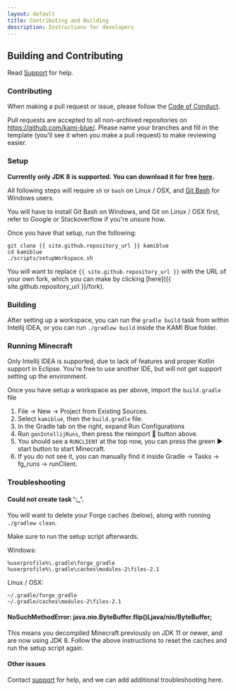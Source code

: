 ```yaml
---
layout: default
title: Contributing and Building
description: Instructions for developers
---
```


## Building and Contributing

Read [Support](support) for help.

### Contributing

When making a pull request or issue, please follow the [Code of Conduct](codeofconduct).

Pull requests are accepted to all non-archived repositories on https://github.com/kami-blue/. Please name your branches and fill in the template (you'll see it when you make a pull request) to make reviewing easier.

### Setup

**Currently only JDK 8 is supported. You can download it for free [here](https://adoptopenjdk.net/?variant=openjdk8&jvmVariant=hotspot).**

All following steps will require `sh` or `bash` on Linux / OSX, and [Git Bash](https://gitforwindows.org/) for Windows users.

You will have to install Git Bash on Windows, and Git on Linux / OSX first, refer to Google or Stackoverflow if you're unsure how.

Once you have that setup, run the following:
```
git clone {{ site.github.repository_url }} kamiblue
cd kamiblue
./scripts/setupWorkspace.sh
```

You will want to replace `{{ site.github.repository_url }}` with the URL of your own fork, which you can make by clicking [here]({{ site.github.repository_url }}/fork).

### Building

After setting up a workspace, you can run the `gradle build` task from within Intellij IDEA, or you can run `./gradlew build` inside the KAMI Blue folder.

### Running Minecraft 

Only Intellij IDEA is supported, due to lack of features and proper Kotlin support in Eclipse. You're free to use another IDE, but will not get support setting up the environment.

Once you have setup a workspace as per above, import the `build.gradle` file

1. File -> New -> Project from Existing Sources.
2. Select `kamiblue`, then the `build.gradle` file.
3. In the Gradle tab on the right, expand Run Configurations
4. Run `genIntellijRuns`, then press the reimport 🔄 button above.
5. You should see a `RUNCLIENT` at the top now, you can press the green ▶️ start button to start Minecraft.
6. If you do not see it, you can manually find it inside Gradle -> Tasks -> fg_runs -> runClient.

### Troubleshooting

#### Could not create task ':\_'.

You will want to delete your Forge caches (below), along with running `./gradlew clean`.

Make sure to run the setup script afterwards.

Windows:
```
%userprofile%\.gradle\forge_gradle
%userprofile%\.gradle\caches\modules-2\files-2.1
```

Linux / OSX:
```
~/.gradle/forge_gradle
~/.gradle/caches\modules-2\files-2.1
```


#### NoSuchMethodError: java.nio.ByteBuffer.flip()Ljava/nio/ByteBuffer;

This means you decompiled Minecraft previously on JDK 11 or newer, and are now using JDK 8. Follow the above instructions to reset the caches and run the setup script again.

#### Other issues

Contact [support](support) for help, and we can add additional troubleshooting here.
